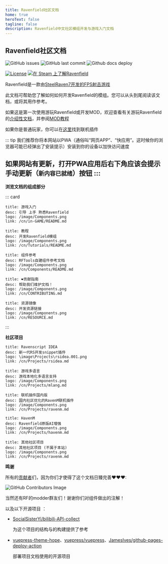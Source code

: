 ```yaml
---
title: Ravenfield社区文档
home: true
heroText: false
tagline: false
description: Ravenfield中文社区模组开发与游戏入门文档
---
```


## Ravenfield社区文档

![GitHub issues](https://img.shields.io/github/issues/RavenfieldCommunity/docs.svg?style=flat-square&) ![GitHub last commit](https://img.shields.io/github/last-commit/RavenfieldCommunity/docs.svg?style=flat-square&) ![Github docs deploy](https://img.shields.io/github/actions/workflow/status/RavenfieldCommunity/docs/deploy-docs.yml?style=flat-square&)


[![License](https://img.shields.io/badge/%E6%8E%88%E6%9D%83%E5%9F%BA%E4%BA%8E%E8%AE%B8%E5%8F%AF-CC%20BY--NC%204.0-lightblue.svg?style=for-the-badge&)](https://github.com/RavenfieldCommunity/docs/blob/main/LICENSE) [![在 Steam 上了解Ravenfield](https://img.shields.io/badge/steam-%E4%BA%86%E8%A7%A3%20Ravenfield-blue.svg?style=for-the-badge&logo=steam)](https://store.steampowered.com/app/636480/)

Ravenfield是一款由[SteelRaven7开发的FPS射击游戏](/cn/in-GAME/README.md#关于游戏)

此文档可帮助您了解如何如何开发Ravenfield的模组。您可以从头到尾阅读该文档，或将其用作参考。

如果这是第一次使用游玩Ravenfield或开发MOD，欢迎查看有关游玩Ravenfield的[介绍性文档](/cn/in-GAME/README.md)，并参阅[MOD教程](/cn/Tutorials/README.md)

如果你是普通玩家，你可以在[这里](/cn/Project/ravenm.md)找到联机插件

::: tip
我们推荐你将本网站以PWA（通俗叫“网页APP”、“快应用”。这时候你的浏览器可能已经弹出了安装提示）安装到你的设备以加快访问速度

如果网站有更新，打开PWA应用后右下角应该会提示手动更新（`新内容已就绪`）按钮
:::
------

**浏览文档的组成部分**

::: card

```card
title: 游戏入门
desc: 引导 上手 熟悉Ravenfield
logo: /image/Components.png
link: /cn/in-GAME/README.md
```

```card
title: 教程
desc: 开发Ravenfield模组
logo: /image/Components.png
link: /cn/Tutorials/README.md
```

```card
title: 组件参考
desc: RFTools自建组件参考文档
logo: /image/Components.png
link: /cn/Components/README.md
```

```card
title: ❤贡献指南
desc: 帮助我们维护文档！
logo: /image/Components.png
link: /cn/CONTRIBUTING.md
```

```card
title: 资源镜像
desc: 开发资源链接
logo: /image/Components.png
link: /cn/RESOURCE.md
```

:::

**社区项目**

```card
title: Ravenscript IDEA
desc: 新一代RS开发snippet插件
logo: \image\Projects\rsidea.001.png
link: /cn/Projects/rsidea.md
```

```card
title: 游戏多语言
desc: 游戏本地化多语言支持
logo: /image/Components.png
link: /cn/Projects/mlang.md
```

```card
title: 联机插件国内版
desc: 国内社区优化的RavenM联机插件
logo: /image/Components.png
link: /cn/Projects/ravenm.md
```

```card
title: HavenM
desc: Ravenfield原版AI增强
logo: /image/Components.png
link: /cn/Projects/havenm.md
```

```card
title: 其他社区项目
desc: 其他社区项目 (不属于本站)
logo: /image/Components.png
link: /cn/Projects/ravenm.md
```

**鸣谢**

所有的[贡献者](https://github.com/RavenfieldCommunity/docs/graphs/contributors)们，因为你们才使得了这个文档日臻完善❤❤❤:

![GitHub Contributors Image](https://contrib.rocks/image?repo=RavenfieldCommunity/docs)

当然还有RF的modder群友们！谢谢你们对组件做出的注解！

以及以下开源项目 ：
- [SocialSisterYi/bilibili-API-collect](https://github.com/SocialSisterYi/bilibili-API-collect/)

    为这个项目的结构与的构建提供了参考
- [vuepress-theme-hope](https://github.com/vuepress-theme-hope/vuepress-theme-hope)、[vuepress/vuepress](https://github.com/vuepress/vuepress-next)、[JamesIves/github-pages-deploy-action](https://github.com/JamesIves/github-pages-deploy-action)

    部署项目文档使用的开源项目
